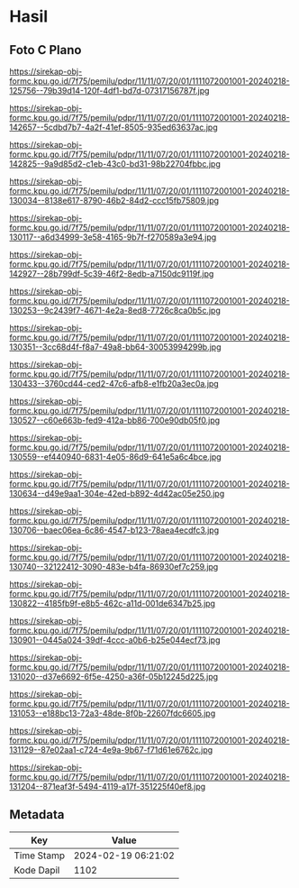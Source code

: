 # Hasil

## Foto C Plano

https://sirekap-obj-formc.kpu.go.id/7f75/pemilu/pdpr/11/11/07/20/01/1111072001001-20240218-125756--79b39d14-120f-4df1-bd7d-07317156787f.jpg

https://sirekap-obj-formc.kpu.go.id/7f75/pemilu/pdpr/11/11/07/20/01/1111072001001-20240218-142657--5cdbd7b7-4a2f-41ef-8505-935ed63637ac.jpg

https://sirekap-obj-formc.kpu.go.id/7f75/pemilu/pdpr/11/11/07/20/01/1111072001001-20240218-142825--9a9d85d2-c1eb-43c0-bd31-98b22704fbbc.jpg

https://sirekap-obj-formc.kpu.go.id/7f75/pemilu/pdpr/11/11/07/20/01/1111072001001-20240218-130034--8138e617-8790-46b2-84d2-ccc15fb75809.jpg

https://sirekap-obj-formc.kpu.go.id/7f75/pemilu/pdpr/11/11/07/20/01/1111072001001-20240218-130117--a6d34999-3e58-4165-9b7f-f270589a3e94.jpg

https://sirekap-obj-formc.kpu.go.id/7f75/pemilu/pdpr/11/11/07/20/01/1111072001001-20240218-142927--28b799df-5c39-46f2-8edb-a7150dc9119f.jpg

https://sirekap-obj-formc.kpu.go.id/7f75/pemilu/pdpr/11/11/07/20/01/1111072001001-20240218-130253--9c2439f7-4671-4e2a-8ed8-7726c8ca0b5c.jpg

https://sirekap-obj-formc.kpu.go.id/7f75/pemilu/pdpr/11/11/07/20/01/1111072001001-20240218-130351--3cc68d4f-f8a7-49a8-bb64-30053994299b.jpg

https://sirekap-obj-formc.kpu.go.id/7f75/pemilu/pdpr/11/11/07/20/01/1111072001001-20240218-130433--3760cd44-ced2-47c6-afb8-e1fb20a3ec0a.jpg

https://sirekap-obj-formc.kpu.go.id/7f75/pemilu/pdpr/11/11/07/20/01/1111072001001-20240218-130527--c60e663b-fed9-412a-bb86-700e90db05f0.jpg

https://sirekap-obj-formc.kpu.go.id/7f75/pemilu/pdpr/11/11/07/20/01/1111072001001-20240218-130559--ef440940-6831-4e05-86d9-641e5a6c4bce.jpg

https://sirekap-obj-formc.kpu.go.id/7f75/pemilu/pdpr/11/11/07/20/01/1111072001001-20240218-130634--d49e9aa1-304e-42ed-b892-4d42ac05e250.jpg

https://sirekap-obj-formc.kpu.go.id/7f75/pemilu/pdpr/11/11/07/20/01/1111072001001-20240218-130706--baec06ea-6c86-4547-b123-78aea4ecdfc3.jpg

https://sirekap-obj-formc.kpu.go.id/7f75/pemilu/pdpr/11/11/07/20/01/1111072001001-20240218-130740--32122412-3090-483e-b4fa-86930ef7c259.jpg

https://sirekap-obj-formc.kpu.go.id/7f75/pemilu/pdpr/11/11/07/20/01/1111072001001-20240218-130822--4185fb9f-e8b5-462c-a11d-001de6347b25.jpg

https://sirekap-obj-formc.kpu.go.id/7f75/pemilu/pdpr/11/11/07/20/01/1111072001001-20240218-130901--0445a024-39df-4ccc-a0b6-b25e044ecf73.jpg

https://sirekap-obj-formc.kpu.go.id/7f75/pemilu/pdpr/11/11/07/20/01/1111072001001-20240218-131020--d37e6692-6f5e-4250-a36f-05b12245d225.jpg

https://sirekap-obj-formc.kpu.go.id/7f75/pemilu/pdpr/11/11/07/20/01/1111072001001-20240218-131053--e188bc13-72a3-48de-8f0b-22607fdc6605.jpg

https://sirekap-obj-formc.kpu.go.id/7f75/pemilu/pdpr/11/11/07/20/01/1111072001001-20240218-131129--87e02aa1-c724-4e9a-9b67-f71d61e6762c.jpg

https://sirekap-obj-formc.kpu.go.id/7f75/pemilu/pdpr/11/11/07/20/01/1111072001001-20240218-131204--871eaf3f-5494-4119-a17f-351225f40ef8.jpg


## Metadata

| Key        | Value               |
| ---------- | ------------------- |
| Time Stamp | 2024-02-19 06:21:02 |
| Kode Dapil | 1102                |



